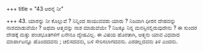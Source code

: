 +++
title = "43 ಆರನೈ ನೀ"

+++
43. ಯಾರನ್ನು ನೀ ಕೊಲ್ಲುವೆ ? ನಿನ್ನಿಂದ ಸಾಯುವವರು ಯಾರು ? ನಿಜವಾಗಿ ಧೀರನ ದೇಹವನ್ನು ನಾಶಮಾಡುವೆಯೇ ? ಅಥವಾ ಆತ್ಮವನ್ನು ನಾಶ ಮಾಡುವೆಯೇ ? ನಿಜಕ್ಕೂ ನಿನ್ನ ಮನಸ್ಸಿನಲ್ಲಿರುವುದೇನು ? ಈ ಸುಂದರ ದೇಹಕ್ಕೆ ಮತ್ತು ಪಂಚಭೂತಗಳಿಗೆ ಏನೇನೂ ದ್ವೇಷವಿಲ್ಲ. ಈ ವಿಷಯ ಹೊರತಾಗಿ, ಆತ್ಮನು ಯಾವ ವಿಧವಾದ ಮಾರ್ಪಾಟನ್ನೂ ಹೊಂದದವನು ; ಚಲಿಸದವನು, ಬಳಿ ಸೇರಿಸಲಾಗದವನು. ಎರಡಲ್ಲದವನು ತಿಳಿ ಎಂದನು.